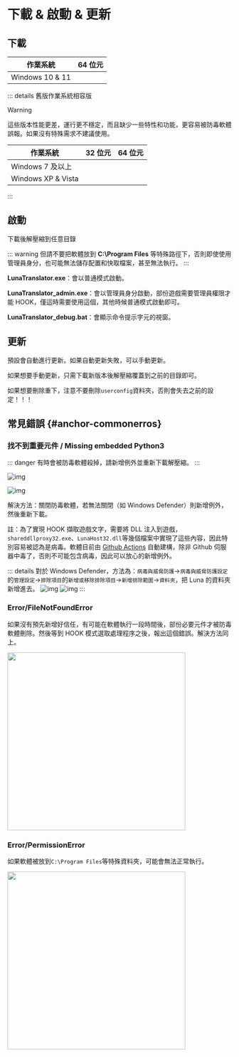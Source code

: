 # 下載 & 啟動 & 更新

## 下載

| 作業系統 | 64 位元 |
| - | - |
| Windows 10 & 11 | <downloadbtn href="https://lunatranslator.org/Resource/DownloadLuna/x64_win10?doc=1"/> |

::: details 舊版作業系統相容版

>[!WARNING]
這些版本性能更差，運行更不穩定，而且缺少一些特性和功能，更容易被防毒軟體誤報。如果沒有特殊需求不建議使用。

| 作業系統 | 32 位元 | 64 位元 |
| - | - | - |
| Windows 7 及以上 | <downloadbtn href="https://lunatranslator.org/Resource/DownloadLuna/x86_win7?doc=1"/> | <downloadbtn href="https://lunatranslator.org/Resource/DownloadLuna/x64_win7?doc=1"/> |
| Windows XP & Vista | <downloadbtn href="https://lunatranslator.org/Resource/DownloadLuna/x86_winxp?doc=1"/> | |

:::

## 啟動

下載後解壓縮到任意目錄

::: warning
但請不要把軟體放到 **C:\Program Files** 等特殊路徑下，否則即使使用管理員身分，也可能無法儲存配置和快取檔案，甚至無法執行。
:::

**LunaTranslator.exe**：會以普通模式啟動。

**LunaTranslator_admin.exe**：會以管理員身分啟動，部份遊戲需要管理員權限才能 HOOK，僅這時需要使用這個，其他時候普通模式啟動即可。

**LunaTranslator_debug.bat**：會顯示命令提示字元的視窗。

## 更新

預設會自動進行更新。如果自動更新失敗，可以手動更新。

如果想要手動更新，只需下載新版本後解壓縮覆蓋到之前的目錄即可。

如果想要刪除重下，注意不要刪除`userconfig`資料夾，否則會失去之前的設定！！！

## 常見錯誤 {#anchor-commonerros}

### 找不到重要元件 / Missing embedded Python3

::: danger
有時會被防毒軟體殺掉，請新增例外並重新下載解壓縮。
:::

![img](https://image.lunatranslator.org/zh/cantstart/2.jpg)

![img](https://image.lunatranslator.org/zh/missingpython.png) 

解決方法：關閉防毒軟體，若無法關閉（如 Windows Defender）則新增例外，然後重新下載。

註：為了實現 HOOK 擷取遊戲文字，需要將 DLL 注入到遊戲，`shareddllproxy32.exe`、`LunaHost32.dll`等幾個檔案中實現了這些內容，因此特別容易被認為是病毒。軟體目前由 [Github Actions](https://github.com/HIllya51/LunaTranslator/actions) 自動建構，除非 Github 伺服器中毒了，否則不可能包含病毒，因此可以放心的新增例外。

::: details 對於 Windows Defender，方法為：`病毒與威脅防護`->`病毒與威脅防護設定`的`管理設定`->`排除項目`的`新增或移除排除項目`->`新增排除範圍`->`資料夾`，把 Luna 的資料夾新增進去。
![img](https://image.lunatranslator.org/zh/cantstart/4.png)
![img](https://image.lunatranslator.org/zh/cantstart/3.png)
:::

### Error/FileNotFoundError

如果沒有預先新增好信任，有可能在軟體執行一段時間後，部份必要元件才被防毒軟體刪除。然後等到 HOOK 模式選取處理程序之後，報出這個錯誤。解決方法同上。

<img src="https://image.lunatranslator.org/zh/notfound.png" width=400>

### Error/PermissionError

如果軟體被放到`C:\Program Files`等特殊資料夾，可能會無法正常執行。

<img src="https://image.lunatranslator.org/zh/cantstart/6.png" width=400>


